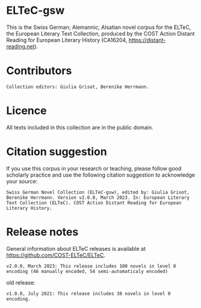 # ELTeC-gsw

This is the Swiss German; Alemannic; Alsatian novel corpus for the ELTeC, the European Literary Text Collection, produced by the COST Action Distant Reading for European Literary History (CA16204, https://distant-reading.net).

# Contributors

    Collection editors: Giulia Grisot, Berenike Herrmann.

# Licence

All texts included in this collection are in the public domain.

# Citation suggestion

If you use this corpus in your research or teaching, please follow good scholarly practice and use the following citation suggestion to acknowledge your source:

    Swiss German Novel Collection (ELTeC-gsw), edited by: Giulia Grisot, Berenike Herrmann. Version v2.0.0, March 2023. In: European Literary Text Collection (ELTeC). COST Action Distant Reading for European Literary History.

# Release notes

General information about ELTeC releases is available at https://github.com/COST-ELTeC/ELTeC.

    v2.0.0, March 2023: This release includes 100 novels in level 0 encoding (46 manually encoded, 54 semi-automaticaly encoded)
    
old release:
    
    v1.0.0, July 2021: This release includes 38 novels in level 0 encoding.

